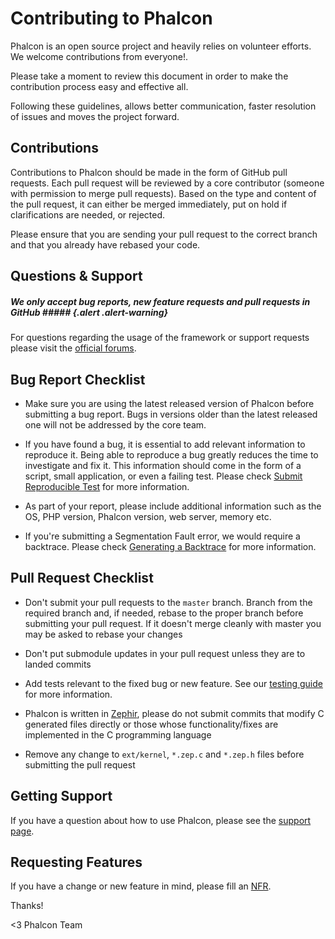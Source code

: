 # Contributing to Phalcon

Phalcon is an open source project and heavily relies on volunteer efforts. We welcome contributions from everyone!. 

Please take a moment to review this document in order to make the contribution process easy and effective all.

Following these guidelines, allows better communication, faster resolution of issues and moves the project forward. 

## Contributions

Contributions to Phalcon should be made in the form of GitHub pull requests. Each pull request will be reviewed by a core contributor (someone with permission to merge pull requests). Based on the type and content of the pull request, it can either be merged immediately, put on hold if clarifications are needed, or rejected. 

Please ensure that you are sending your pull request to the correct branch and that you already have rebased your code.

## Questions & Support

##### We only accept bug reports, new feature requests and pull requests in GitHub ##### {.alert .alert-warning} 
For questions regarding the usage of the framework or support requests please visit the [official forums][forum].

## Bug Report Checklist

- Make sure you are using the latest released version of Phalcon before submitting a bug report. Bugs in versions older than the latest released one will not be addressed by the core team.

- If you have found a bug, it is essential to add relevant information to reproduce it. Being able to reproduce a bug greatly reduces the time to investigate and fix it. This information should come in the form of a script, small application, or even a failing test. Please check [Submit Reproducible Test][srt] for more information.

- As part of your report, please include additional information such as the OS, PHP version, Phalcon version, web server, memory etc.

- If you're submitting a Segmentation Fault error, we would require a backtrace. Please check [Generating a Backtrace][gb] for more information.

## Pull Request Checklist

- Don't submit your pull requests to the `master` branch. Branch from the required branch and,
  if needed, rebase to the proper branch before submitting your pull request.
  If it doesn't merge cleanly with master you may be asked to rebase your changes

- Don't put submodule updates in your pull request unless they are to landed commits

- Add tests relevant to the fixed bug or new feature. See our [testing guide][testing] for more information.

- Phalcon is written in [Zephir][zephir], please do not submit commits that modify C generated files directly or
  those whose functionality/fixes are implemented in the C programming language

- Remove any change to `ext/kernel`, `*.zep.c` and `*.zep.h` files before submitting the pull request

## Getting Support

If you have a question about how to use Phalcon, please see the [support page][support].

## Requesting Features

If you have a change or new feature in mind, please fill an [NFR](/en/[[version]]/new-feature-request).

Thanks!


<3 Phalcon Team

[forum]: https://phalcon.link/forum
[srt]: https://github.com/phalcon/cphalcon/wiki/Submit-Reproducible-Test
[gb]: https://github.com/phalcon/cphalcon/wiki/Generating-a-backtrace
[testing]: https://github.com/phalcon/cphalcon/blob/master/tests/README.md
[zephir]: https://zephir-lang.com/
[support]: https://phalconphp.com/support
[nfr]: /en/[[version]]/new-feature-request

